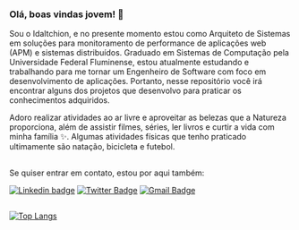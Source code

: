 ### Olá, boas vindas jovem! 🖖

Sou o Idaltchion, e no presente momento estou como Arquiteto de Sistemas em soluções para monitoramento de performance de aplicações web (APM) e sistemas distribuídos. Graduado em Sistemas de Computação pela Universidade Federal Fluminense, estou atualmente estudando e trabalhando para me tornar um Engenheiro de Software com foco em desenvolvimento de aplicações.
Portanto, nesse repositório você irá encontrar alguns dos projetos que desenvolvo para praticar os conhecimentos adquiridos.

Adoro realizar atividades ao ar livre e aproveitar as belezas que a Natureza proporciona, além de assistir filmes, séries, ler livros e curtir a vida com minha família ✨. Algumas atividades físicas que tenho praticado ultimamente são natação, bicicleta e futebol.

##
Se quiser entrar em contato, estou por aqui também:

[![Linkedin badge](https://img.shields.io/badge/-Idaltchion-blue?style=flat&logo=LinkedIn)](https://www.linkedin.com/in/idaltchion/?locale=pt_BR) [![Twitter Badge](https://img.shields.io/badge/-@idaltchion-blue?style=flat&logo=Twitter)](https://twitter.com/idaltchion) [![Gmail Badge](https://img.shields.io/badge/-idaltchion@gmail.com-white?style=flat&logo=Gmail)](mailto:idaltchion@gmail.com)

##
[![Top Langs](https://github-readme-stats.vercel.app/api/top-langs/?username=idaltchion&layout=compact)](https://github.com/idaltchion)
